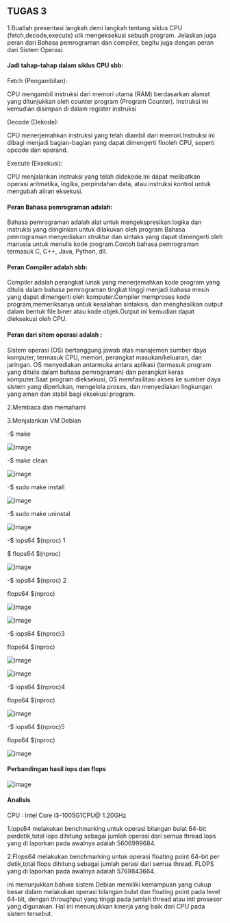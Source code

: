 ## TUGAS 3

1.Buatlah presentasi langkah demi langkah tentang siklus CPU (fetch,decode,execute) utk mengeksekusi sebuah program. Jelaskan juga peran dari Bahasa pemrograman dan compiler, begitu juga dengan peran dari Sistem Operasi.

#### Jadi tahap-tahap dalam siklus CPU sbb:

Fetch (Pengambilan):
 
CPU mengambil instruksi dari memori utama (RAM) berdasarkan alamat yang ditunjukkan oleh counter program (Program Counter).
Instruksi ini kemudian disimpan di dalam register instruksi 
        
Decode (Dekode):

CPU menerjemahkan instruksi yang telah diambil dari memori.Instruksi ini dibagi menjadi bagian-bagian yang dapat dimengerti flooleh CPU, seperti opcode dan operand.

Execute (Eksekusi):
        
CPU menjalankan instruksi yang telah didekode.Ini dapat melibatkan operasi aritmatika, logika, perpindahan data, atau instruksi kontrol untuk mengubah aliran eksekusi.

        
#### Peran Bahasa pemrograman adalah:

Bahasa pemrograman adalah alat untuk mengekspresikan logika dan instruksi yang diinginkan untuk dilakukan oleh program.Bahasa pemrograman menyediakan struktur dan sintaks yang dapat dimengerti oleh manusia untuk menulis kode program.Contoh bahasa pemrograman termasuk C, C++, Java, Python, dll.

#### Peran Compiler adalah sbb:

Compiler adalah perangkat lunak yang menerjemahkan kode program yang ditulis dalam bahasa pemrograman tingkat tinggi menjadi bahasa mesin yang dapat dimengerti oleh komputer.Compiler memproses kode program,memeriksanya untuk kesalahan sintaksis, dan menghasilkan output dalam bentuk file biner atau kode objek.Output ini kemudian dapat dieksekusi oleh CPU.
    
#### Peran dari sitem operasi adalah :

Sistem operasi (OS) bertanggung jawab atas manajemen sumber daya komputer, termasuk CPU, memori, perangkat masukan/keluaran, dan jaringan.
OS menyediakan antarmuka antara aplikasi (termasuk program yang ditulis dalam bahasa pemrograman) dan perangkat keras komputer.Saat program dieksekusi, OS memfasilitasi akses ke sumber daya sistem yang diperlukan, mengelola proses, dan menyediakan lingkungan yang aman dan stabil bagi eksekusi program.

2.Membaca dan memahami

3.Menjalankan VM Debian

-$ make

![image](https://github.com/azzasalsaars/SysOP24-3123521017/assets/160559457/8ab13ec7-3a8b-47e6-80b7-072dd9407881)


-$ make clean

![image](https://github.com/azzasalsaars/SysOP24-3123521017/assets/160559457/7b6f817d-4385-4a09-b65f-1ebbc109398b)


-$ sudo make install

![image](https://github.com/azzasalsaars/SysOP24-3123521017/assets/160559457/f6b892bc-2210-4052-9a2c-072ed75ec857)


-$ sudo make uninstal

![image](https://github.com/azzasalsaars/SysOP24-3123521017/assets/160559457/9e77d84a-8064-41b3-8045-cf5d6d752955)


-$ iops64 $(nproc) 1

 $ flops64 $(nproc)

![image](https://github.com/azzasalsaars/SysOP24-3123521017/assets/160559457/4e435d63-aa98-438a-9183-a173d790f93a)



-$ iops64 $(nproc) 2

flops64 $(nproc)

![image](https://github.com/azzasalsaars/SysOP24-3123521017/assets/160559457/ca12c855-ee08-4b57-ba49-ffff259a9d2a)


![image](https://github.com/azzasalsaars/SysOP24-3123521017/assets/160559457/f439cccc-ab93-44f1-9866-d9230e3bd5a4)

-$ iops64 $(nproc)3

flops64 $(nproc)
  
![image](https://github.com/azzasalsaars/SysOP24-3123521017/assets/160559457/6e189ddc-23b4-4b66-89fc-c5cbc0a5214e)



![image](https://github.com/azzasalsaars/SysOP24-3123521017/assets/160559457/c74ea6c0-d22e-4974-a625-329960df0d70)


  
-$ iops64 $(nproc)4

flops64 $(nproc)

![image](https://github.com/azzasalsaars/SysOP24-3123521017/assets/160559457/a028543e-8ca8-444a-bc2c-9d195e746ef4)


-$ iops64 $(nproc)5

flops64 $(nproc)

![image](https://github.com/azzasalsaars/SysOP24-3123521017/assets/160559457/1530d68b-00d9-486b-8d23-24aabda22931)


#### Perbandingan hasil iops dan flops

![image](https://github.com/azzasalsaars/SysOP24-3123521017/assets/160559457/ce286884-d5e8-4f3b-b349-7b0a0f257166)

#### Analisis

CPU : Intel Core i3-1005G1CPU@ 1.20GHz

1.iops64 melakukan benchmarking untuk operasi bilangan bulat 64-bit perdetik,total iops dihitung sebagai jumlah operasi dari semua thread.Iops yang di laporkan pada awalnya adalah 5606999684.

2.Flops64 melakukan benchmarking untuk operasi floating point 64-bit per detik,total flops dihitung sebagai jumlah perasi dari semua thread. FLOPS yang di laporkan pada awalnya adalah 5769843664.

ini menunjukkan bahwa sistem Debian memiliki kemampuan yang cukup besar dalam melakukan operasi bilangan bulat dan floating point pada level 64-bit, dengan throughput yang tinggi pada jumlah thread atau inti prosesor yang digunakan. Hal ini menunjukkan kinerja yang baik dari CPU pada sistem tersebut.


